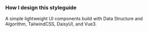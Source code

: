 ### How I design this styleguide

A simple lightweight UI components build with Data Structure and Algorithm, TailwindCSS, DaisyUI, and Vue3.